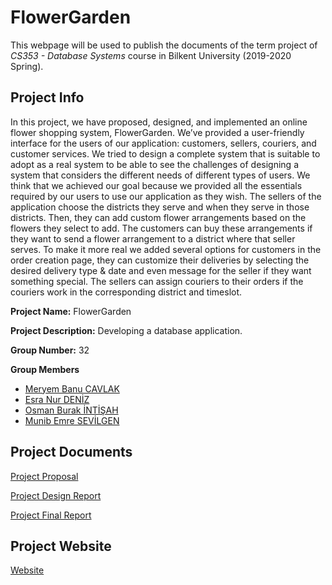 # FlowerGarden

This webpage will be used to publish the documents of the term project of *CS353 - Database Systems* course in Bilkent University (2019-2020 Spring).

## Project Info
In this project, we have proposed, designed, and implemented an online flower shopping system, FlowerGarden. We’ve provided a user-friendly interface for the users of our application: customers, sellers, couriers, and customer services. We tried to design a complete system that is suitable to adopt as a real system to be able to see the challenges of designing a system that considers the different needs of different types of users. We think that we achieved our goal because we provided all the essentials required by our users to use our application as they wish. The sellers of the application choose the districts they serve and when they serve in those districts. Then, they can add custom flower arrangements based on the flowers they select to add. The customers can buy these arrangements if they want to send a flower arrangement to a district where that seller serves. To make it more real we added several options for customers in the order creation page, they can customize their deliveries by selecting the desired delivery type & date and even message for the seller if they want something special. The sellers can assign couriers to their orders if the couriers work in the corresponding district and timeslot.

**Project Name:** FlowerGarden

**Project Description:** Developing a database application.

**Group Number:** 32

**Group Members**
- [Meryem Banu CAVLAK](https://github.com/banucavlak)
- [Esra Nur DENİZ](https://github.com/EsraNurDeniz)
- [Osman Burak İNTİŞAH](https://github.com/burakintisah)
- [Munib Emre SEVİLGEN](https://github.com/emresevilgen)

## Project Documents
[Project Proposal](https://burakintisah.github.io/FlowerGarden/docs/ProjectProposal.pdf "Final Report")

[Project Design Report](https://burakintisah.github.io/FlowerGarden/docs/DesignReport.pdf "Final Report")

[Project Final Report](https://burakintisah.github.io/FlowerGarden/docs/FinalReport.pdf "Final Report")

## Project Website

[Website](https://burakintisah.github.io/FlowerGarden/)

